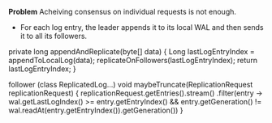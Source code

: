 **Problem**
Acheiving consensus on individual requests is not enough.

* For each log entry, the leader appends it to its local WAL and then sends it to all its followers.

private long appendAndReplicate(byte[] data) {
    Long lastLogEntryIndex = appendToLocalLog(data);
    replicateOnFollowers(lastLogEntryIndex);
    return lastLogEntryIndex;
}

follower (class ReplicatedLog...)
void maybeTruncate(ReplicationRequest replicationRequest) {
    replicationRequest.getEntries().stream()
    .filter(entry -> wal.getLastLogIndex() >= entry.getEntryIndex() &&
    entry.getGeneration() != wal.readAt(entry.getEntryIndex()).getGeneration())
}